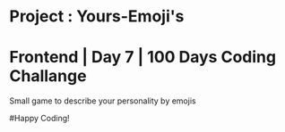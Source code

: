 # Project : Yours-Emoji's
# Frontend | Day 7 | 100 Days Coding Challange

Small game to describe your personality by emojis

#Happy Coding!

